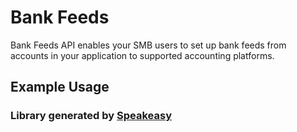 # Bank Feeds
    
﻿Bank Feeds API enables your SMB users to set up bank feeds from accounts in your application to supported accounting platforms.

<!-- Start SDK Installation -->
<!-- End SDK Installation -->
    
## Example Usage
<!-- Start SDK Example Usage -->
<!-- End SDK Example Usage -->

<!-- Start SDK Available Operations -->
<!-- End SDK Available Operations -->
### Library generated by [Speakeasy](https://docs.speakeasyapi.dev/docs/using-speakeasy/client-sdks)
